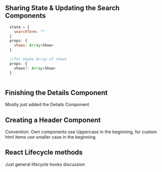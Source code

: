 ## Sharing State & Updating the Search Components

```javascript
  state = {
    searchTerm: ""
  }
  props: {
    shows: Array<Show>
  }
  
  //for maybe Array of shows
  props: {
    shows?: Array<Show>
  }
  
```

## Finishing the Details Component

Mostly just added the Details Component


## Creating a Header Component

Convention: Own components use Uppercase in the beginning, for custom html items use smaller case in the beginning.

## React Lifecycle methods

Just general lifecycle hooks discussion
